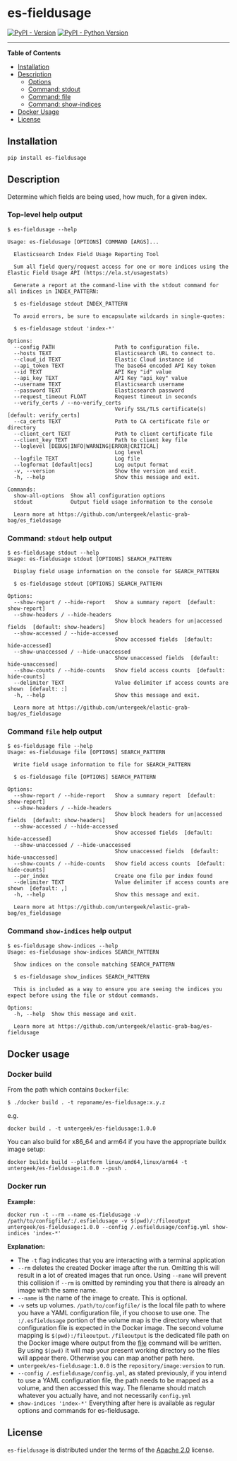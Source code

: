 # es-fieldusage

[![PyPI - Version](https://img.shields.io/pypi/v/es-fieldusage.svg)](https://pypi.org/project/es-fieldusage)
[![PyPI - Python Version](https://img.shields.io/pypi/pyversions/es-fieldusage.svg)](https://pypi.org/project/es-fieldusage)

-----

**Table of Contents**

- [Installation](#installation)
- [Description](#description)
  - [Options](#top-level-help-output)
  - [Command: stdout](#command-stdout-help-output)
  - [Command: file](#command-file-help-output)
  - [Command: show-indices](#command-show-indices-help-output)
- [Docker Usage](#docker-usage)
- [License](#license)

## Installation

```console
pip install es-fieldusage
```

## Description

Determine which fields are being used, how much, for a given index.

### Top-level help output
```
$ es-fieldusage --help

Usage: es-fieldusage [OPTIONS] COMMAND [ARGS]...

  Elasticsearch Index Field Usage Reporting Tool

  Sum all field query/request access for one or more indices using the Elastic Field Usage API (https://ela.st/usagestats)

  Generate a report at the command-line with the stdout command for all indices in INDEX_PATTERN:

  $ es-fieldusage stdout INDEX_PATTERN

  To avoid errors, be sure to encapsulate wildcards in single-quotes:

  $ es-fieldusage stdout 'index-*'

Options:
  --config PATH                   Path to configuration file.
  --hosts TEXT                    Elasticsearch URL to connect to.
  --cloud_id TEXT                 Elastic Cloud instance id
  --api_token TEXT                The base64 encoded API Key token
  --id TEXT                       API Key "id" value
  --api_key TEXT                  API Key "api_key" value
  --username TEXT                 Elasticsearch username
  --password TEXT                 Elasticsearch password
  --request_timeout FLOAT         Request timeout in seconds
  --verify_certs / --no-verify_certs
                                  Verify SSL/TLS certificate(s)  [default: verify_certs]
  --ca_certs TEXT                 Path to CA certificate file or directory
  --client_cert TEXT              Path to client certificate file
  --client_key TEXT               Path to client key file
  --loglevel [DEBUG|INFO|WARNING|ERROR|CRITICAL]
                                  Log level
  --logfile TEXT                  Log file
  --logformat [default|ecs]       Log output format
  -v, --version                   Show the version and exit.
  -h, --help                      Show this message and exit.

Commands:
  show-all-options  Show all configuration options
  stdout            Output field usage information to the console

  Learn more at https://github.com/untergeek/elastic-grab-bag/es_fieldusage
```

### Command: `stdout` help output

```
$ es-fieldusage stdout --help
Usage: es-fieldusage stdout [OPTIONS] SEARCH_PATTERN

  Display field usage information on the console for SEARCH_PATTERN

  $ es-fieldusage stdout [OPTIONS] SEARCH_PATTERN

Options:
  --show-report / --hide-report   Show a summary report  [default: show-report]
  --show-headers / --hide-headers
                                  Show block headers for un|accessed fields  [default: show-headers]
  --show-accessed / --hide-accessed
                                  Show accessed fields  [default: hide-accessed]
  --show-unaccessed / --hide-unaccessed
                                  Show unaccessed fields  [default: hide-unaccessed]
  --show-counts / --hide-counts   Show field access counts  [default: hide-counts]
  --delimiter TEXT                Value delimiter if access counts are shown  [default: :]
  -h, --help                      Show this message and exit.

  Learn more at https://github.com/untergeek/elastic-grab-bag/es_fieldusage
  ```

### Command `file` help output

```
$ es-fieldusage file --help
Usage: es-fieldusage file [OPTIONS] SEARCH_PATTERN

  Write field usage information to file for SEARCH_PATTERN

  $ es-fieldusage file [OPTIONS] SEARCH_PATTERN

Options:
  --show-report / --hide-report   Show a summary report  [default: show-report]
  --show-headers / --hide-headers
                                  Show block headers for un|accessed fields  [default: show-headers]
  --show-accessed / --hide-accessed
                                  Show accessed fields  [default: hide-accessed]
  --show-unaccessed / --hide-unaccessed
                                  Show unaccessed fields  [default: hide-unaccessed]
  --show-counts / --hide-counts   Show field access counts  [default: hide-counts]
  --per_index                     Create one file per index found
  --delimiter TEXT                Value delimiter if access counts are shown  [default: ,]
  -h, --help                      Show this message and exit.

  Learn more at https://github.com/untergeek/elastic-grab-bag/es_fieldusage
```

### Command `show-indices` help output

```
$ es-fieldusage show-indices --help
Usage: es-fieldusage show-indices SEARCH_PATTERN

  Show indices on the console matching SEARCH_PATTERN

  $ es-fieldusage show_indices SEARCH_PATTERN

  This is included as a way to ensure you are seeing the indices you expect before using the file or stdout commands.

Options:
  -h, --help  Show this message and exit.

  Learn more at https://github.com/untergeek/elastic-grab-bag/es-fieldusage
```

## Docker usage

### Docker build

From the path which contains `Dockerfile`:

```
$ ./docker build . -t reponame/es-fieldusage:x.y.z
```

e.g.

```
docker build . -t untergeek/es-fieldusage:1.0.0
```

You can also build for x86_64 and arm64 if you have the appropriate buildx image setup:

```
docker buildx build --platform linux/amd64,linux/arm64 -t untergeek/es-fieldusage:1.0.0 --push .
```

### Docker run

**Example:**

```
docker run -t --rm --name es-fieldusage -v /path/to/configfile/:/.esfieldusage -v $(pwd)/:/fileoutput untergeek/es-fieldusage:1.0.0 --config /.esfieldusage/config.yml show-indices 'index-*'
```

**Explanation:**

  * The `-t` flag indicates that you are interacting with a terminal application
  * `--rm` deletes the created Docker image after the run. Omitting this will result in a lot of created images that run once. Using `--name` will prevent this collision if `--rm` is omitted by reminding you that there is already an image with the same name.
  * `--name` is the name of the image to create. This is optional.
  * `-v` sets up volumes. `/path/to/configfile/` is the local file path to where you have a YAML configuration file, if you choose to use one. The `:/.esfieldusage` portion of the volume map is the directory where that configuration file is expected in the Docker image. The second volume mapping is `$(pwd):/fileoutput`. `/fileoutput` is the dedicated file path on the Docker image where output from the [file](#command-file-help-output) command will be written. By using `$(pwd)` it will map your present working directory so the files will appear there. Otherwise you can map another path here.
  * `untergeek/es-fieldusage:1.0.0` is the `repository/image:version` to run.
  * `--config /.esfieldusage/config.yml`, as stated previously, if you intend to use a YAML configuration file, the path needs to be mapped as a volume, and then accessed this way. The filename should match whatever you actually have, and not necessarily `config.yml`
  * `show-indices 'index-*'` Everything after here is available as regular options and commands for es-fieldusage.

## License

`es-fieldusage` is distributed under the terms of the [Apache 2.0](http://www.apache.org/licenses/LICENSE-2.0) license.
